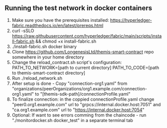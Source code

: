 ## Running the test network in docker containers

1) Make sure you have the prerequisites installed: https://hyperledger-fabric.readthedocs.io/en/latest/prereqs.html
2) curl -sSLO https://raw.githubusercontent.com/hyperledger/fabric/main/scripts/install-fabric.sh && chmod +x install-fabric.sh
3) ./install-fabric.sh docker binary
4) Clone https://github.com/LongenesisLtd/themis-smart-contract repo somewhere in your home directory
5) Change the reload_contract.sh script's configuration: PATH_TO_NETWORK=[path to current directory] PATH_TO_CODE=[path to themis-smart-contract directory]
6) Run ./reload_network.sh
7) After setup is done - Copy "connection-org1.yaml" from "organizations/peerOrganizations/org1.example.com/connection-org1.yaml" to "[themis-sdk-path]/connectionProfile.yaml"
8) To finalize connection: in the coppied connectionProfile.yaml change "peer0.org1.example.com" url to "grpcs://internal.docker.host:7051" and "ca.org1.example.com" url to 
"https://internal.docker.host:7054"
9) Optional: If want to see errors comming from the chaincode - run "./monitordocker.sh docker_test" in a separate terminal tab
